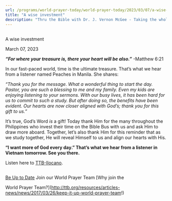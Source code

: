 ```yaml
---
url: /programs/world-prayer-today/world-prayer-today/2023/03/07/a-wise-investment
title: "A wise investment"
description: "Thru the Bible with Dr. J. Vernon McGee - Taking the whole Word to the whole world"
---
```







## 
 A wise investment


March 07, 2023




***“For where your treasure is, there your heart will be also.”*** -Matthew 6:21

In our fast-paced world, time is the ultimate treasure. That’s what we hear from a listener named Peaches in Manila. She shares:

*“Thank you for the message. What a wonderful thing to start the day. Pastor, you are such a blessing to me and my family. Even my kids are enjoying listening to your sermons. With our busy lives, it has been hard for us to commit to such a study. But after doing so, the benefits have been evident. Our hearts are now closer aligned with God’s; thank you for this gift to us.”*

It’s true, God’s Word *is* a gift! Today thank Him for the many throughout the Philippines who invest their time on the Bible Bus with us and ask Him to draw more aboard. Together, let’s also thank Him for this reminder that as we study together, He will reveal Himself to us and align our hearts with His.

**“I want more of God every day.” That’s what we hear from a listener in Vietnam tomorrow. See you there.**

Listen here to [TTB-Ilocano](https://ttb.twr.org/home/day,0412/language,ILO).







## 




[Be Up to Date](http://feeds.feedburner.com/WorldPrayerToday "World Prayer Today RSS Feed")
Join our World Prayer Team
[Why join the  

World Prayer Team?](http://ttb.org/resources/articles-news/news/2017/03/26/keep-it-up-world-prayer-team!)




